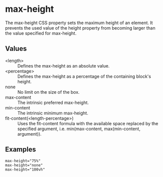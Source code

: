 # max-height

The max-height CSS property sets the maximum height of an element. It prevents the used value of the height property from becoming larger than the value specified for max-height.

## Values

<dl>
<dt>&lt;length&gt;</dt>
<dd>Defines the max-height as an absolute value.</dd>
<dt>&lt;percentage&gt;</dt>
<dd>Defines the max-height as a percentage of the containing block's height.</dd>
<dt>none</dt>
<dd>No limit on the size of the box.</dd>
<dt>max-content</dt>
<dd>The intrinsic preferred max-height.</dd>
<dt>min-content</dt>
<dd>The intrinsic minimum max-height.</dd>
<dt>fit-content(&lt;length-percentage&gt;)</dt>
<dd>Uses the fit-content formula with the available space replaced by the specified argument, i.e. min(max-content, max(min-content, argument)).</dd>
</dl>

## Examples

```
max-height="75%"
max-height="none"
max-height="100vh"
```
